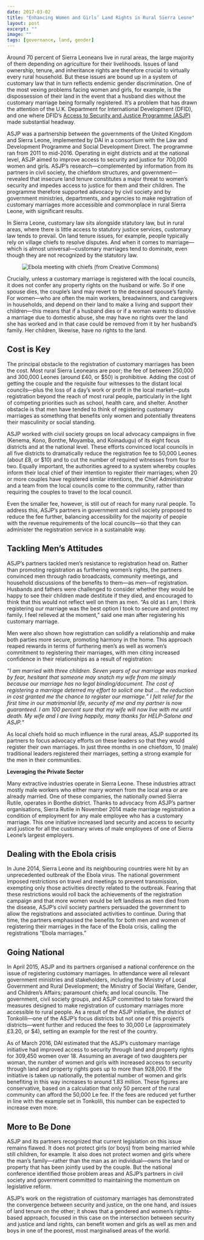 ```yaml
---
date: 2017-03-02
title: "Enhancing Women and Girls’ Land Rights in Rural Sierra Leone"
layout: post
excerpt: ""
image: ""
tags: [governance, land, gender]
---
```

<p>Around 70 percent of Sierra Leoneans live in rural areas, the large majority of them depending on agriculture for their livelihoods. Issues of land ownership, tenure, and inheritance rights are therefore crucial to virtually every rural household. But these issues are bound up in a system of customary law that in turn reflects endemic gender discrimination. One of the most vexing problems facing women and girls, for example, is the dispossession of their land in the event that a husband dies without the customary marriage being formally registered. It’s a problem that has drawn the attention of the U.K. Department for International Development (DFID), and one where DFID’s <a href="https://www.dai.com/our-work/projects/sierra-leone-access-security-and-justice-programme-asjp">Access to Security and Justice Programme (ASJP)</a> made substantial headway.</p><p>ASJP was a partnership between the governments of the United Kingdom and Sierra Leone, implemented by DAI in a consortium with the Law and Development Programme and Social Development Direct. The programme ran from 2011 to mid-2016. Operating in eight districts and at the national level, ASJP aimed to improve access to security and justice for 700,000 women and girls. ASJP’s research—complemented by information from its partners in civil society, the chiefdom structures, and government—revealed that insecure land tenure constitutes a major threat to women’s security and impedes access to justice for them and their children. The programme therefore supported advocacy by civil society and by government ministries, departments, and agencies to make registration of customary marriages more accessible and commonplace in rural Sierra Leone, with significant results.</p><p>In Sierra Leone, customary law sits alongside statutory law, but in rural areas, where there is little access to statutory justice services, customary law tends to prevail. On land tenure issues, for example, people typically rely on village chiefs to resolve disputes. And when it comes to marriage—which is almost universal—customary marriages tend to dominate, even though they are not recognized by the statutory law.</p><figure class="kg-card kg-image-card"><img src="https://pubs.ghost.io/uploads/Ebola%20meeting%20with%20chiefs%20(from%20Creative%20Commons).jpg" class="kg-image" alt="Ebola meeting with chiefs (from Creative Commons)" loading="lazy" title="Traditional Leaders in Sierra Leone meet in October 2014 to discuss their role in the Ebola Response. Photo: Silke v. Brockhausen/UNMEER"></figure><p>Crucially, unless a customary marriage is registered with the local councils, it does not confer any property rights on the husband or wife. So if one spouse dies, the couple’s land may revert to the deceased spouse’s family. For women—who are often the main workers, breadwinners, and caregivers in households, and depend on their land to make a living and support their children—this means that if a husband dies or if a woman wants to dissolve a marriage due to domestic abuse, she may have no rights over the land she has worked and in that case could be removed from it by her husband’s family. Her children, likewise, have no rights to the land.</p><h2 id="cost-is-key">Cost is Key</h2><p>The principal obstacle to the registration of customary marriages has been the cost. Most rural Sierra Leoneans are poor; the fee of between 250,000 and 300,000 Leones (around £40, or $50) is prohibitive. Adding the cost of getting the couple and the requisite four witnesses to the distant local councils—plus the loss of a day’s work or profit in the local market—puts registration beyond the reach of most rural people, particularly in the light of competing priorities such as school, health care, and shelter. Another obstacle is that men have tended to think of registering customary marriages as something that benefits only women and potentially threatens their masculinity or social standing.</p><p>ASJP worked with civil society groups on local advocacy campaigns in five (Kenema, Kono, Bonthe, Moyamba, and Koinadugu) of its eight focus districts and at the national level. These efforts convinced local councils in all five districts to dramatically reduce the registration fee to 50,000 Leones (about £8, or $10) and to cut the number of required witnesses from four to two. Equally important, the authorities agreed to a system whereby couples inform their local chief of their intention to register their marriages; when 20 or more couples have registered similar intentions, the Chief Administrator and a team from the local councils come to the community, rather than requiring the couples to travel to the local council.</p><p>Even the smaller fee, however, is still out of reach for many rural people. To address this, ASJP’s partners in government and civil society proposed to reduce the fee further, balancing accessibility for the majority of people with the revenue requirements of the local councils—so that they can administer the registration service in a sustainable way.</p><h2 id="tackling-men-s-attitudes">Tackling Men’s Attitudes</h2><p>ASJP’s partners tackled men’s resistance to registration head on. Rather than promoting registration as furthering women’s rights, the partners convinced men through radio broadcasts, community meetings, and household discussions of the benefits to them—as men—of registration. Husbands and fathers were challenged to consider whether they would be happy to see their children made destitute if they died, and encouraged to think that this would not reflect well on them as men. “As old as I am, I think registering our marriage was the best option I took to secure and protect my family. I feel relieved at the moment,” said one man after registering his customary marriage.</p><p>Men were also shown how registration can solidify a relationship and make both parties more secure, promoting harmony in the home. This approach reaped rewards in terms of furthering men’s as well as women’s commitment to registering their marriages, with men citing increased confidence in their relationships as a result of registration:</p><p><em>“I am married with three children. Seven years of our marriage was marked by fear, hesitant that someone may snatch my wife from me simply because our marriage has no legal binding/document. The cost of registering a marriage deterred my effort to solicit one but … the reduction in cost granted me the chance to register our marriage.” I felt relief for the first time in our matrimonial life, security of me and my partner is now guaranteed. I am 100 percent sure that my wife will now live with me until death. My wife and I are living happily, many thanks for HELP-Salone and ASJP.”</em></p><p>As local chiefs hold so much influence in the rural areas, ASJP supported its partners to focus advocacy efforts on these leaders so that they would register their own marriages. In just three months in one chiefdom, 10 (male) traditional leaders registered their marriages, setting a strong example for the men in their communities.</p><p><strong>Leveraging the Private Sector</strong></p><p>Many extractive industries operate in Sierra Leone. These industries attract mostly male workers who either marry women from the local area or are already married. One of these companies, the nationally owned Sierra Rutile, operates in Bonthe district. Thanks to advocacy from ASJP’s partner organisations, Sierra Rutile in November 2014 made marriage registration a condition of employment for any male employee who has a customary marriage. This one initiative increased land security and access to security and justice for all the customary wives of male employees of one of Sierra Leone’s largest employers.</p><h2 id="dealing-with-the-ebola-crisis">Dealing with the Ebola crisis</h2><p>In June 2014, Sierra Leone and its neighbouring countries were hit by an unprecedented outbreak of the Ebola virus. The national government imposed restrictions on travel and meetings to prevent transmission, exempting only those activities directly related to the outbreak. Fearing that these restrictions would roll back the achievements of the registration campaign and that more women would be left landless as men died from the disease, ASJP’s civil society partners persuaded the government to allow the registrations and associated activities to continue. During that time, the partners emphasised the benefits for both men and women of registering their marriages in the face of the Ebola crisis, calling the registrations “Ebola marriages.”</p><h2 id="going-national">Going National</h2><p>In April 2015, ASJP and its partners organised a national conference on the issue of registering customary marriages. In attendance were all relevant government ministries and stakeholders, including the Ministry of Local Government and Rural Development; the Ministry of Social Welfare, Gender, and Children’s Affairs; paramount chiefs; and local councils. The government, civil society groups, and ASJP committed to take forward the measures designed to make registration of customary marriages more accessible to rural people. As a result of the ASJP initiative, the district of Tonkolili—one of the ASJP’s focus districts but not one of this project’s districts—went further and reduced the fees to 30,000 Le (approximately £3.20, or $4), setting an example for the rest of the country.</p><p>As of March 2016, DAI estimated that the ASJP’s customary marriage initiative had improved access to security through land and property rights for 309,450 women over 18. Assuming an average of two daughters per woman, the number of women and girls with increased access to security through land and property rights goes up to more than 928,000. If the initiative is taken up nationally, the potential number of women and girls benefiting in this way increases to around 1.83 million. These figures are conservative, based on a calculation that only 50 percent of the rural community can afford the 50,000 Le fee. If the fees are reduced yet further in line with the example set in Tonkolili, this number can be expected to increase even more.</p><h2 id="more-to-be-done">More to Be Done</h2><p>ASJP and its partners recognized that current legislation on this issue remains flawed. It does not protect girls (or boys) from being married while still children, for example. It also does not protect women and girls where the man’s family—rather than the man as an individual—owns the land or property that has been jointly used by the couple. But the national conference identified those problem areas and ASJP’s partners in civil society and government committed to maintaining the momentum on legislative reform.</p><p>ASJP’s work on the registration of customary marriages has demonstrated the convergence between security and justice, on the one hand, and issues of land tenure on the other; it shows that a gendered and women’s rights-based approach, focused in this case on the intersection between security and justice and land rights, can benefit women and girls as well as men and boys in one of the poorest, most marginalised areas of the world.</p>
  